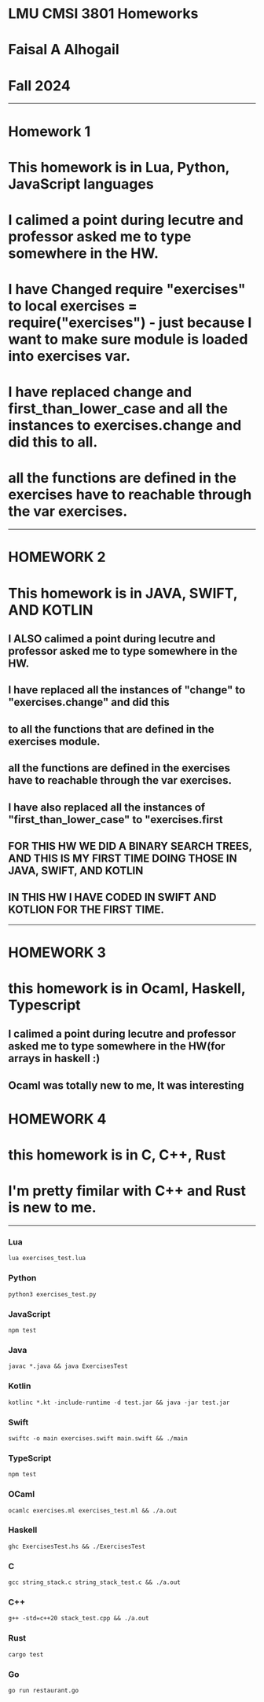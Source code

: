 # LMU CMSI 3801 Homeworks
# Faisal A Alhogail
# Fall 2024

-----------------------

# Homework 1
# This homework is in Lua, Python, JavaScript languages
# I calimed a point during lecutre and professor asked me to type somewhere in the HW.
# I have Changed require "exercises" to local exercises = require("exercises") - just because I want to make sure module is loaded into exercises var.
# I have replaced change and first_than_lower_case and all the instances to exercises.change and did this to all. 
# all the functions are defined in the exercises have to reachable through the var exercises.


-----------------------

# HOMEWORK 2
# This homework is in JAVA, SWIFT, AND KOTLIN
## I ALSO calimed a point during lecutre and professor asked me to type somewhere in the HW.
## I have replaced all the instances of "change" to "exercises.change" and did this
## to all the functions that are defined in the exercises module.
## all the functions are defined in the exercises have to reachable through the var exercises.
## I have also replaced all the instances of "first_than_lower_case" to "exercises.first
## FOR THIS HW WE DID A BINARY SEARCH TREES, AND THIS IS MY FIRST TIME DOING THOSE IN JAVA, SWIFT, AND KOTLIN
## IN THIS HW I HAVE CODED IN SWIFT AND KOTLION FOR THE FIRST TIME.


-------------------------

# HOMEWORK 3
# this homework is in Ocaml, Haskell, Typescript
## I calimed a point during lecutre and professor asked me to type somewhere in the HW(for arrays in haskell :)
## Ocaml was totally new to me, It was interesting 




# HOMEWORK 4
# this homework is in C, C++, Rust
# I'm pretty fimilar with C++ and Rust is new to me. 


---------------------------
### Lua

```
lua exercises_test.lua
```

### Python

```
python3 exercises_test.py
```

### JavaScript

```
npm test
```

### Java

```
javac *.java && java ExercisesTest
```

### Kotlin

```
kotlinc *.kt -include-runtime -d test.jar && java -jar test.jar
```

### Swift

```
swiftc -o main exercises.swift main.swift && ./main
```

### TypeScript

```
npm test
```

### OCaml

```
ocamlc exercises.ml exercises_test.ml && ./a.out
```

### Haskell

```
ghc ExercisesTest.hs && ./ExercisesTest
```

### C

```
gcc string_stack.c string_stack_test.c && ./a.out
```

### C++

```
g++ -std=c++20 stack_test.cpp && ./a.out
```

### Rust

```
cargo test
```

### Go

```
go run restaurant.go
```

